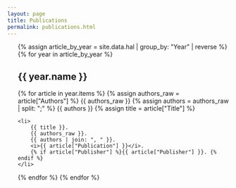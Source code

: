 ```yaml
---
layout: page
title: Publications
permalink: publications.html
---
```


<ul>
{% assign article_by_year = site.data.hal | group_by: "Year" | reverse %}
{% for year in article_by_year %}
  <h2>{{ year.name }}</h2>
  {% for article in year.items %}
    {% assign authors_raw = article["Authors"] %}
    {{ authors_raw }} <!-- Debug output: show the raw data -->
    {% assign authors = authors_raw | split: ";" %}
    {{ authors }} <!-- Debug output: show the authors after split -->
    {% assign title = article["Title"] %}

    
    
    <li>
        {{ title }}.
        {{ authors_raw }}.
        {{ authors | join: ", " }}.
        <i>{{ article["Publication"] }}</i>.
        {% if article["Publisher"] %}{{ article["Publisher"] }}. {% endif %}
    </li>

  {% endfor %}
{% endfor %}
</ul>
